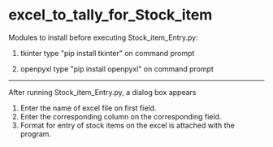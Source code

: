# excel_to_tally_for_Stock_item
Modules to install before executing Stock_item_Entry.py:

1. tkinter
type "pip install tkinter" on command prompt

2. openpyxl
type "pip install openpyxl" on command prompt

----------------------------------------------------------------------------

After running Stock_item_Entry.py, a dialog box appears 

1. Enter the name of excel file on first field.
2. Enter the corresponding column on the corresponding field.
3. Format for entry of stock items on the excel is attached with the program.
